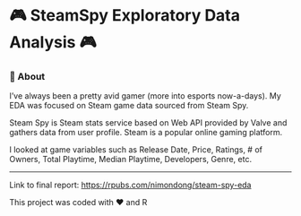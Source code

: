 # 🎮 SteamSpy Exploratory Data Analysis 🎮

### 🚀 About

I’ve always been a pretty avid gamer (more into esports now-a-days). My EDA was focused on Steam game data sourced from Steam Spy. 

Steam Spy is Steam stats service based on Web API provided by Valve and gathers data from user profile. Steam is a popular online gaming platform. 

I looked at game variables such as Release Date, Price, Ratings, # of Owners, Total Playtime, Median Playtime, Developers, Genre, etc.

---

Link to final report: https://rpubs.com/nimondong/steam-spy-eda

This project was coded with ❤️ and R

